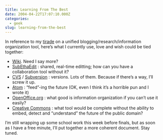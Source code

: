 ```yaml
---
title: Learning From The Best
date: 2004-04-22T17:07:10.000Z
categories:
  - geek
slug: learning-from-the-best
---
```

In reference to my [tirade][1]  on a unified blogging/research/information organization tool, here’s what I currently use, love and wish could be tied together:

<ul class="simple">
  <li>
    <a class="reference external" href="http://moin.sf.net/">Wiki</a>. Need I say more?
  </li>
  <li>
    <a class="reference external" href="http://www.codingmonkeys.de/subethaedit/">SubEthaEdit</a> : shared, real-time editting; how can you have a collaboration tool without it?
  </li>
  <li>
    <a class="reference external" href="http://www.cvshome.org/"><span class="caps">CVS</span></a> / <a class="reference external" href="http://subversion.tigris.org/">Subversion</a> : versions. Lots of them. Because if there’s a way, I’ll screw it up.
  </li>
  <li>
    <a class="reference external" href="http://www.atomenabled.org/">Atom</a> : “feed”-ing the future (<span class="caps">OK</span>, even I think it’s a horrible pun and I wrote it)
  </li>
  <li>
    <a class="reference external" href="http://openoffice.org">OpenOffice.org</a> : what good is information organization if you can’t use it easily?
  </li>
  <li>
    <a class="reference external" href="http://creativecommons.org">Creative Commons</a> : what tool would be complete without the ability to embed, detect and “understand” the future of the public domain?
  </li>
</ul>

I’m still wrapping up some school work this week before finals, but as soon as I have a free minute, I’ll put together a more coherent document. Stay tuned.



 [1]: http://www.yergler.net/averages/archives/2004/04/12/better_blogging_or_its_more_than_just_a_blog_virginia
